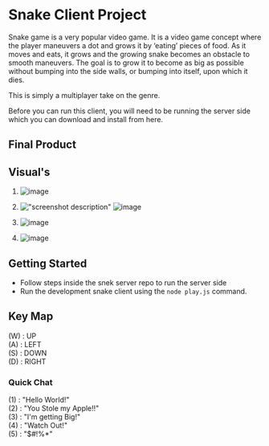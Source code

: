 # Snake Client Project

Snake game is a very popular video game. It is a video game concept where the player maneuvers a dot and grows it by ‘eating’ pieces of food. As it moves and eats, it grows and the growing snake becomes an obstacle to smooth maneuvers. The goal is to grow it to become as big as possible without bumping into the side walls, or bumping into itself, upon which it dies.

This is simply a multiplayer take on the genre.

Before you can run this client, you will need to be running the server side which you can download and install from here. 

## Final Product

## Visual's
1. ![image](https://github.com/LiamGunning07/snake-client/assets/139006260/d7cec17e-719a-4592-bc6f-bcb9e33285b2)

2. !["screenshot description"](#) ![image](https://github.com/LiamGunning07/snake-client/assets/139006260/413bd4e2-f581-4f93-bf49-b7554416e33b)

3. ![image](https://github.com/LiamGunning07/snake-client/assets/139006260/e36fe2ba-74b6-4082-a5c6-2bd784b0b4c0)

4. ![image](https://github.com/LiamGunning07/snake-client/assets/139006260/cee46865-122e-47fe-9dcf-6dfbc9106550)


## Getting Started

- Follow steps inside the snek server repo to run the server side
- Run the development snake client using the `node play.js` command.

## Key Map
(W) : UP  
(A) : LEFT  
(S) : DOWN  
(D) : RIGHT  
### Quick Chat
(1) :  "Hello World!"  
(2) :  "You Stole my Apple!!"  
(3) :  "I'm getting Big!"  
(4) :  "Watch Out!"  
(5) :  "$#!%*" 
